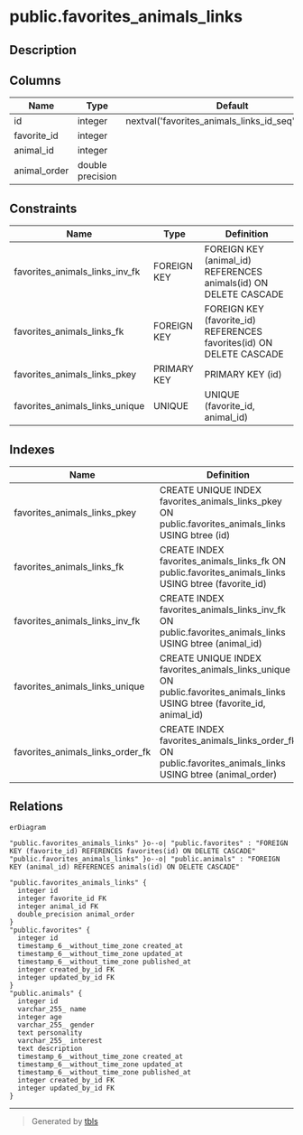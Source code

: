 # public.favorites_animals_links

## Description

## Columns

| Name         | Type             | Default                                             | Nullable | Children | Parents                                 | Comment |
| ------------ | ---------------- | --------------------------------------------------- | -------- | -------- | --------------------------------------- | ------- |
| id           | integer          | nextval('favorites_animals_links_id_seq'::regclass) | false    |          |                                         |         |
| favorite_id  | integer          |                                                     | true     |          | [public.favorites](public.favorites.md) |         |
| animal_id    | integer          |                                                     | true     |          | [public.animals](public.animals.md)     |         |
| animal_order | double precision |                                                     | true     |          |                                         |         |

## Constraints

| Name                           | Type        | Definition                                                           |
| ------------------------------ | ----------- | -------------------------------------------------------------------- |
| favorites_animals_links_inv_fk | FOREIGN KEY | FOREIGN KEY (animal_id) REFERENCES animals(id) ON DELETE CASCADE     |
| favorites_animals_links_fk     | FOREIGN KEY | FOREIGN KEY (favorite_id) REFERENCES favorites(id) ON DELETE CASCADE |
| favorites_animals_links_pkey   | PRIMARY KEY | PRIMARY KEY (id)                                                     |
| favorites_animals_links_unique | UNIQUE      | UNIQUE (favorite_id, animal_id)                                      |

## Indexes

| Name                             | Definition                                                                                                                |
| -------------------------------- | ------------------------------------------------------------------------------------------------------------------------- |
| favorites_animals_links_pkey     | CREATE UNIQUE INDEX favorites_animals_links_pkey ON public.favorites_animals_links USING btree (id)                       |
| favorites_animals_links_fk       | CREATE INDEX favorites_animals_links_fk ON public.favorites_animals_links USING btree (favorite_id)                       |
| favorites_animals_links_inv_fk   | CREATE INDEX favorites_animals_links_inv_fk ON public.favorites_animals_links USING btree (animal_id)                     |
| favorites_animals_links_unique   | CREATE UNIQUE INDEX favorites_animals_links_unique ON public.favorites_animals_links USING btree (favorite_id, animal_id) |
| favorites_animals_links_order_fk | CREATE INDEX favorites_animals_links_order_fk ON public.favorites_animals_links USING btree (animal_order)                |

## Relations

```mermaid
erDiagram

"public.favorites_animals_links" }o--o| "public.favorites" : "FOREIGN KEY (favorite_id) REFERENCES favorites(id) ON DELETE CASCADE"
"public.favorites_animals_links" }o--o| "public.animals" : "FOREIGN KEY (animal_id) REFERENCES animals(id) ON DELETE CASCADE"

"public.favorites_animals_links" {
  integer id
  integer favorite_id FK
  integer animal_id FK
  double_precision animal_order
}
"public.favorites" {
  integer id
  timestamp_6__without_time_zone created_at
  timestamp_6__without_time_zone updated_at
  timestamp_6__without_time_zone published_at
  integer created_by_id FK
  integer updated_by_id FK
}
"public.animals" {
  integer id
  varchar_255_ name
  integer age
  varchar_255_ gender
  text personality
  varchar_255_ interest
  text description
  timestamp_6__without_time_zone created_at
  timestamp_6__without_time_zone updated_at
  timestamp_6__without_time_zone published_at
  integer created_by_id FK
  integer updated_by_id FK
}
```

---

> Generated by [tbls](https://github.com/k1LoW/tbls)
